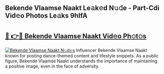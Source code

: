 ## Bekende Vlaamse Naakt Le𝚊k𝚎d N𝚞𝚍e - Part-Cdi Vid𝚎o Photos Le𝚊ks 9hIfA

# <h2><a href="http://fb9ydy0.evod.top/?m=Bekende+Vlaamse+Naakt">🔗 👉🔴 Bekende Vlaamse Naakt Vid𝚎o Ph𝚘t𝚘s</a></h2>

[![Bekende Vlaamse Naakt N𝚞d𝚎s](https://i.imgur.com/8V9OHl7.gif)](http://fb9ydy0.evod.top/?m=Bekende+Vlaamse+Naakt)
Influencer Bekende Vlaamse Naakt known for posting dance-themed content and lifestyle snippets. As a public figure, Bekende Vlaamse Naakt understands the importance of maintaining a positive image, even in the face of adversity. 
